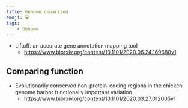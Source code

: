 ```yaml
---
title: Genome cmparison
emoji: 💻
tags:
    - Genome
---
```


* Liftoff: an accurate gene annotation mapping tool
    - https://www.biorxiv.org/content/10.1101/2020.06.24.169680v1

## Comparing function
* Evolutionarily conserved non-protein-coding regions in the chicken genome harbor functionally important variation
    - https://www.biorxiv.org/content/10.1101/2020.03.27.012005v1